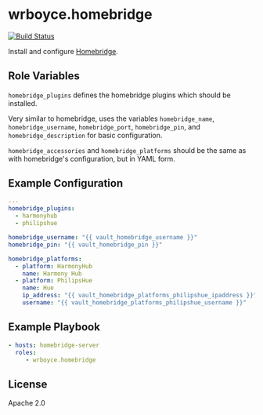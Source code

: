 wrboyce.homebridge
==================

[![Build Status](https://travis-ci.org/wrboyce/ansible-homebridge.svg)](https://travis-ci.org/wrboyce/ansible-homebridge)

Install and configure [Homebridge](https://github.com/nfarina/homebridge).


Role Variables
--------------

`homebridge_plugins` defines the homebridge plugins which should be installed.

Very similar to homebridge, uses the variables `homebridge_name`, `homebridge_username`, `homebridge_port`,
`homebridge_pin`, and `homebridge_description` for basic configuration.

`homebridge_accessories` and `homebridge_platforms` should be the same as with homebridge's configuration,
but in YAML form.

Example Configuration
---------------------

```yml
---
homebridge_plugins:
  - harmonyhub
  - philipshue

homebridge_username: "{{ vault_homebridge_username }}"
homebridge_pin: "{{ vault_homebridge_pin }}"

homebridge_platforms:
  - platform: HarmonyHub
    name: Harmony Hub
  - platform: PhilipsHue
    name: Hue
    ip_address: "{{ vault_homebridge_platforms_philipshue_ipaddress }}"
    username: "{{ vault_homebridge_platforms_philipshue_username }}"
```


Example Playbook
----------------

```yml
- hosts: homebridge-server
  roles:
     - wrboyce.homebridge
```

License
-------

Apache 2.0
